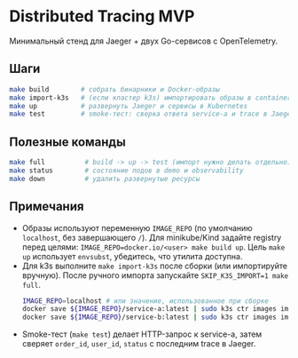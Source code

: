 # Distributed Tracing MVP

Минимальный стенд для Jaeger + двух Go-сервисов с OpenTelemetry.

## Шаги

```bash
make build        # собрать бинарники и Docker-образы
make import-k3s   # (если кластер k3s) импортировать образы в containerd
make up           # развернуть Jaeger и сервисы в Kubernetes
make test         # smoke-тест: сверка ответа service-a и trace в Jaeger
```

## Полезные команды

```bash
make full          # build -> up -> test (импорт нужно делать отдельно)
make status        # состояние подов в demo и observability
make down          # удалить развернутые ресурсы
```

## Примечания

- Образы используют переменную `IMAGE_REPO` (по умолчанию `localhost`, без завершающего `/`). Для minikube/Kind задайте registry перед целями: `IMAGE_REPO=docker.io/<user> make build up`. Цель `make up` использует `envsubst`, убедитесь, что утилита доступна.
- Для k3s выполните `make import-k3s` после сборки (или импортируйте вручную). После ручного импорта запускайте `SKIP_K3S_IMPORT=1 make full`.
  ```bash
  IMAGE_REPO=localhost # или значение, использованное при сборке
  docker save ${IMAGE_REPO}/service-a:latest | sudo k3s ctr images import -
  docker save ${IMAGE_REPO}/service-b:latest | sudo k3s ctr images import -
  ```
- Smoke-тест (`make test`) делает HTTP-запрос к service-a, затем сверяет `order_id`, `user_id`, `status` с последним trace в Jaeger.
